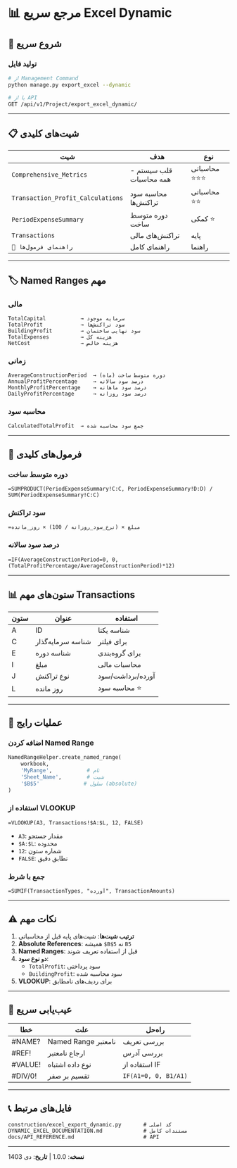 # 📊 مرجع سریع Excel Dynamic

## 🚀 شروع سریع

### تولید فایل
```bash
# از Management Command
python manage.py export_excel --dynamic

# یا از API
GET /api/v1/Project/export_excel_dynamic/
```

---

## 📋 شیت‌های کلیدی

| شیت | هدف | نوع |
|-----|-----|-----|
| `Comprehensive_Metrics` | قلب سیستم - همه محاسبات | محاسباتی ⭐⭐⭐ |
| `Transaction_Profit_Calculations` | محاسبه سود تراکنش‌ها | محاسباتی ⭐⭐ |
| `PeriodExpenseSummary` | دوره متوسط ساخت | کمکی ⭐ |
| `Transactions` | تراکنش‌های مالی | پایه |
| `📖 راهنمای فرمول‌ها` | راهنمای کامل | راهنما |

---

## 🏷️ Named Ranges مهم

### مالی
```
TotalCapital           → سرمایه موجود
TotalProfit            → سود تراکنش‌ها
BuildingProfit         → سود نهایی ساختمان
TotalExpenses          → هزینه کل
NetCost                → هزینه خالص
```

### زمانی
```
AverageConstructionPeriod  → دوره متوسط ساخت (ماه)
AnnualProfitPercentage     → درصد سود سالانه
MonthlyProfitPercentage    → درصد سود ماهانه
DailyProfitPercentage      → درصد سود روزانه
```

### محاسبه سود
```
CalculatedTotalProfit  → جمع سود محاسبه شده
```

---

## 🧮 فرمول‌های کلیدی

### دوره متوسط ساخت
```excel
=SUMPRODUCT(PeriodExpenseSummary!C:C, PeriodExpenseSummary!D:D) / SUM(PeriodExpenseSummary!C:C)
```

### سود تراکنش
```excel
=مبلغ × (نرخ_سود_روزانه / 100) × روز_مانده
```

### درصد سود سالانه
```excel
=IF(AverageConstructionPeriod=0, 0, (TotalProfitPercentage/AverageConstructionPeriod)*12)
```

---

## 📊 ستون‌های مهم Transactions

| ستون | عنوان | استفاده |
|------|--------|---------|
| A | ID | شناسه یکتا |
| C | شناسه سرمایه‌گذار | برای فیلتر |
| E | شناسه دوره | برای گروه‌بندی |
| I | مبلغ | محاسبات مالی |
| J | نوع تراکنش | آورده/برداشت/سود |
| L | روز مانده | محاسبه سود ⭐ |

---

## 🔧 عملیات رایج

### اضافه کردن Named Range
```python
NamedRangeHelper.create_named_range(
    workbook, 
    'MyRange',           # نام
    'Sheet_Name',        # شیت
    '$B$5'              # سلول (absolute)
)
```

### استفاده از VLOOKUP
```excel
=VLOOKUP(A3, Transactions!$A:$L, 12, FALSE)
```
- `A3`: مقدار جستجو
- `$A:$L`: محدوده
- `12`: شماره ستون
- `FALSE`: تطابق دقیق

### جمع با شرط
```excel
=SUMIF(TransactionTypes, "آورده", TransactionAmounts)
```

---

## ⚠️ نکات مهم

1. **ترتیب شیت‌ها**: شیت‌های پایه قبل از محاسباتی
2. **Absolute References**: همیشه `$B$5` نه `B5`
3. **Named Ranges**: قبل از استفاده تعریف شوند
4. **دو نوع سود**: 
   - `TotalProfit`: سود پرداختی
   - `BuildingProfit`: سود محاسبه شده
5. **VLOOKUP**: برای ردیف‌های نامطابق

---

## 🐛 عیب‌یابی سریع

| خطا | علت | راه‌حل |
|-----|------|--------|
| #NAME? | Named Range نامعتبر | بررسی تعریف |
| #REF! | ارجاع نامعتبر | بررسی آدرس |
| #VALUE! | نوع داده اشتباه | استفاده از IF |
| #DIV/0! | تقسیم بر صفر | `IF(A1=0, 0, B1/A1)` |

---

## 📞 فایل‌های مرتبط

```
construction/excel_export_dynamic.py       # کد اصلی
DYNAMIC_EXCEL_DOCUMENTATION.md             # مستندات کامل
docs/API_REFERENCE.md                      # API
```

---

**نسخه**: 1.0.0 | **تاریخ**: دی 1403

